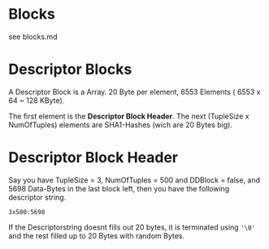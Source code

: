 
# Blocks

see blocks.md

# Descriptor Blocks

A Descriptor Block is a Array. 20 Byte per element, 6553 Elements ( 6553 x 64 ~ 128 KByte).

The first element is the **Descriptor Block Header**.
The next (TupleSize x NumOfTuples) elements are SHA1-Hashes (wich are 20 Bytes big).

# Descriptor Block Header

Say you have TupleSize = 3, NumOfTuples = 500 and DDBlock = false, and 5698 Data-Bytes in the last block left, then you have the following descriptor string.

`3x500:5698`

If the Descriptorstring doesnt fills out 20 bytes, it is terminated using `'\0'` and the rest filled up to 20 Bytes with random Bytes.

